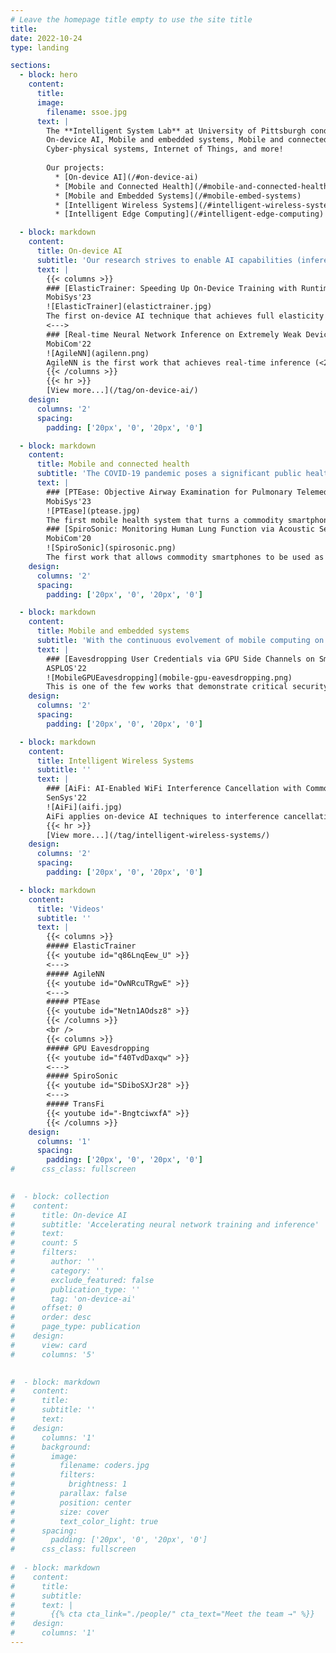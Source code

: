 ```yaml
---
# Leave the homepage title empty to use the site title
title:
date: 2022-10-24
type: landing

sections:
  - block: hero
    content:
      title:
      image:
        filename: ssoe.jpg
      text: |
        The **Intelligent System Lab** at University of Pittsburgh conducts research on
        On-device AI, Mobile and embedded systems, Mobile and connected health,
        Cyber-physical systems, Internet of Things, and more!
        
        Our projects:
          * [On-device AI](/#on-device-ai)
          * [Mobile and Connected Health](/#mobile-and-connected-health)
          * [Mobile and Embedded Systems](/#mobile-embed-systems)
          * [Intelligent Wireless Systems](/#intelligent-wireless-systems)
          * [Intelligent Edge Computing](/#intelligent-edge-computing)

  - block: markdown
    content:
      title: On-device AI
      subtitle: 'Our research strives to enable AI capabilities (inference & training) on resource-constrained embedded devices in the IoT and tailor AI models to effectively support various system applications. We utilize fine-grained and explainable knowledge about AI model execution to determine the most efficient part of the model for on-device training and inference, and employ modular neural networks and incorporates domain knowledge of specific system applications into the neural network module design.'
      text: |
        {{< columns >}}
        ### [ElasticTrainer: Speeding Up On-Device Training with Runtime Elastic Tensor Selection](publication/2023-elastictrainer/) {id=on-device-ai}
        MobiSys'23  
        ![ElasticTrainer](elastictrainer.jpg)
        The first on-device AI technique that achieves full elasticity of on-device training on resource-constrained mobile and embedded devices. By leveraging the principle of eXplainable AI (XAI) and evaluating the importance of different tensors in training, we allow fully flexible adaptation of the trainable neural network portion at runtime, according to the current training needs and online data patterns, to minimize the training cost without accuracy loss.
        <--->
        ### [Real-time Neural Network Inference on Extremely Weak Devices: Agile Offloading with Explainable AI](publication/2022-agilenn/)
        MobiCom'22  
        ![AgileNN](agilenn.png)
        AgileNN is the first work that achieves real-time inference (<20ms) of mainstream neural network models (e.g., ImageNet) on extremely weak MCUs (e.g., STM32 series with <1MB of memory), without impairing the inference accuracy. The usage of eXplainable AI (XAI) techniques allows >6x improvement of feature compressibility during offloading and >8x reduction of the local device's resource consumption.
        {{< /columns >}}
        {{< hr >}}
        [View more...](/tag/on-device-ai/)
    design:
      columns: '2'
      spacing:
        padding: ['20px', '0', '20px', '0']

  - block: markdown
    content:
      title: Mobile and connected health
      subtitle: 'The COVID-19 pandemic poses a significant public health challenge, with the potential to overwhelm the healthcare system due to the high number of hospital visits. To address this issue, we are developing mobile sensing and AI techniques that allow individuals to self-evaluate possible COVID-19 infections at home using their smartphones. Our goal is to enable low-cost self-assessment and avoid unnecessary hospital visits by identifying other diseases that share similar symptoms with COVID-19, such as fever and shortness of breath. This research is urgently needed to alleviate the strain on the healthcare system and preserve medical resources for hospitalized patients, especially considering the rapid spread of the virus across the United States.'
      text: |
        ### [PTEase: Objective Airway Examination for Pulmonary Telemedicine using Commodity Smartphones](publication/2023-ptease/) {id=mobile-and-connected-health}
        MobiSys'23  
        ![PTEase](ptease.jpg)
        The first mobile health system that turns a commodity smartphone into a fully functional pulmonary examination device to measure the internal physiological conditions of human airways, such as airway caliber, obstruction and possible inflammation. Information about these airway conditions could provide vital clues for precise and objective pulmonary disease evaluation.
        ### [SpiroSonic: Monitoring Human Lung Function via Acoustic Sensing on Commodity Smartphones](publication/2020-spirosonic)  
        MobiCom'20  
        ![SpiroSonic](spirosonic.png)
        The first work that allows commodity smartphones to be used as a portable spirometer and provide accuracy lung function test results on par with clinical-grade spirometers. This is a collaborative work with the Children's Hospital of Pittsburgh, and could also potentially contribute to in-home evaluation of COVID-19 risks by allowing convenient out-of-clinic lung function evaluation.
    design:
      columns: '2'
      spacing:
        padding: ['20px', '0', '20px', '0']

  - block: markdown
    content:
      title: Mobile and embedded systems
      subtitle: 'With the continuous evolvement of mobile computing on embedded system platforms, our research focuses on the application of recent advances in mobile computataional needs. We investigate into improving the safety and performance of mobile computing tasks and the utilization of heterogeneous hardware resources on mobile platform.'
      text: |
        ### [Eavesdropping User Credentials via GPU Side Channels on Smartphones](publication/2022-mobile-gpu-eavesdropping/) {id=mobile-embed-systems}
        ASPLOS'22  
        ![MobileGPUEavesdropping](mobile-gpu-eavesdropping.png)
        This is one of the few works that demonstrate critical security vulnerabilities of mainstream GPUs (QualComm Adreno GPU on Snapdragon SoCs) on smartphones, which allow an unprivileged attacker to eavesdrop the user's sensitive credentials such as app username and password.
    design:
      columns: '2'
      spacing:
        padding: ['20px', '0', '20px', '0']

  - block: markdown
    content:
      title: Intelligent Wireless Systems
      subtitle: ''
      text: |
        ### [AiFi: AI-Enabled WiFi Interference Cancellation with Commodity PHY-Layer Information](publication/2022-aifi/) {id=intelligent-wireless-systems}
        SenSys'22  
        ![AiFi](aifi.jpg)
        AiFi applies on-device AI techniques to interference cancellation in WiFi networks and enables generalizable interference cancellation on commodity WiFi devices without any extra RF hardware. By using neural network models to mimic WiFi network's PHY-layer operation, AiFi can be generally applied to different types of interference signals ranging from concurrent WiFi transmissions, ZigBee/Bluetooth to wireless baby monitors or even microwave oven, and improves the MAC-layer frame reception rate by 18x.
        {{< hr >}}
        [View more...](/tag/intelligent-wireless-systems/)
    design:
      columns: '2'
      spacing:
        padding: ['20px', '0', '20px', '0']

  - block: markdown
    content:
      title: 'Videos'
      subtitle: ''
      text: |
        {{< columns >}}
        ##### ElasticTrainer
        {{< youtube id="q86LnqEew_U" >}}
        <--->
        ##### AgileNN
        {{< youtube id="OwNRcuTRgwE" >}}
        <--->
        ##### PTEase
        {{< youtube id="Netn1AOdsz8" >}}
        {{< /columns >}}
        <br />
        {{< columns >}}
        ##### GPU Eavesdropping
        {{< youtube id="f40TvdDaxqw" >}}
        <--->
        ##### SpiroSonic
        {{< youtube id="SDiboSXJr28" >}}
        <--->
        ##### TransFi
        {{< youtube id="-BngtciwxfA" >}}
        {{< /columns >}}
    design:
      columns: '1'
      spacing:
        padding: ['20px', '0', '20px', '0']
#      css_class: fullscreen

  
#  - block: collection
#    content:
#      title: On-device AI
#      subtitle: 'Accelerating neural network training and inference'
#      text:
#      count: 5
#      filters:
#        author: ''
#        category: ''
#        exclude_featured: false
#        publication_type: ''
#        tag: 'on-device-ai'
#      offset: 0
#      order: desc
#      page_type: publication
#    design:
#      view: card
#      columns: '5'

  
#  - block: markdown
#    content:
#      title:
#      subtitle: ''
#      text:
#    design:
#      columns: '1'
#      background:
#        image: 
#          filename: coders.jpg
#          filters:
#            brightness: 1
#          parallax: false
#          position: center
#          size: cover
#          text_color_light: true
#      spacing:
#        padding: ['20px', '0', '20px', '0']
#      css_class: fullscreen
  
#  - block: markdown
#    content:
#      title:
#      subtitle:
#      text: |
#        {{% cta cta_link="./people/" cta_text="Meet the team →" %}}
#    design:
#      columns: '1'
---
```

